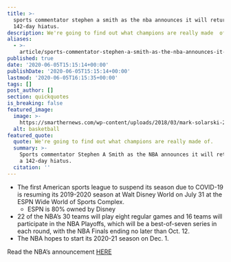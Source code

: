 ```yaml
---
title: >-
  sports commentator stephen a smith as the nba announces it will return after a
  142-day hiatus.
description: We're going to find out what champions are really made  of.
aliases:
  - >-
    article/sports-commentator-stephen-a-smith-as-the-nba-announces-it-will-return-after-a-142-day-hiatus/
published: true
date: '2020-06-05T15:15:14+00:00'
publishDate: '2020-06-05T15:15:14+00:00'
lastmod: '2020-06-05T16:15:35+00:00'
tags: []
post_author: []
section: quickquotes
is_breaking: false
featured_image:
  image: >-
    https://smarthernews.com/wp-content/uploads/2018/03/mark-solarski-252519-unsplash-scaled.jpg
  alt: basketball
featured_quote:
  quote: We're going to find out what champions are really made of.
  summary: >-
    Sports commentator Stephen A Smith as the NBA announces it will return after
    a 142-day hiatus.
  citation: ''
---
```

*   The first American sports league to suspend its season due to COVID-19 is resuming its 2019-2020 season at Walt Disney World on July 31 at the ESPN Wide World of Sports Complex.
    *   ESPN is 80% owned by Disney
*   22 of the NBA’s 30 teams will play eight regular games and 16 teams will participate in the NBA Playoffs, which will be a best-of-seven series in each round, with the NBA Finals ending no later than Oct. 12.
*   The NBA hopes to start its 2020-21 season on Dec. 1.

Read the NBA’s announcement [HERE](\"https://pr.nba.com/nba-bog-return-to-play/\")
